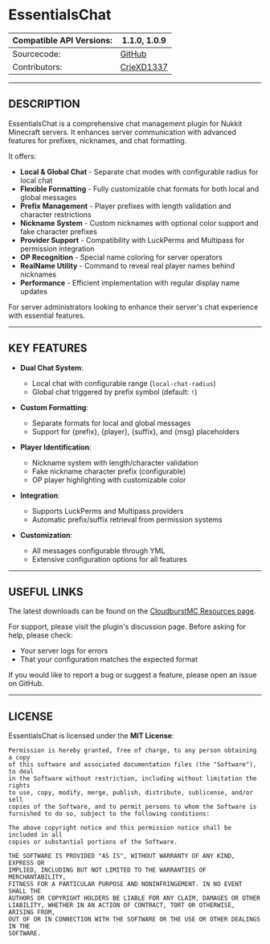 # EssentialsChat

| Compatible API Versions: | 1.1.0, 1.0.9 |
|---|---|
| Sourcecode: | [GitHub](https://github.com/CrieXD1337/EssentialsChat) |
| Contributors: | [CrieXD1337](https://github.com/CrieXD1337) |

---

## DESCRIPTION

EssentialsChat is a comprehensive chat management plugin for Nukkit Minecraft servers. It enhances server communication with advanced features for prefixes, nicknames, and chat formatting.

It offers:

- **Local & Global Chat** - Separate chat modes with configurable radius for local chat
- **Flexible Formatting** - Fully customizable chat formats for both local and global messages
- **Prefix Management** - Player prefixes with length validation and character restrictions
- **Nickname System** - Custom nicknames with optional color support and fake character prefixes
- **Provider Support** - Compatibility with LuckPerms and Multipass for permission integration
- **OP Recognition** - Special name coloring for server operators
- **RealName Utility** - Command to reveal real player names behind nicknames
- **Performance** - Efficient implementation with regular display name updates

For server administrators looking to enhance their server's chat experience with essential features.

---

## KEY FEATURES

- **Dual Chat System**: 
  - Local chat with configurable range (`local-chat-radius`)
  - Global chat triggered by prefix symbol (default: `!`)

- **Custom Formatting**:
  - Separate formats for local and global messages
  - Support for {prefix}, {player}, {suffix}, and {msg} placeholders

- **Player Identification**:
  - Nickname system with length/character validation
  - Fake nickname character prefix (configurable)
  - OP player highlighting with customizable color

- **Integration**:
  - Supports LuckPerms and Multipass providers
  - Automatic prefix/suffix retrieval from permission systems

- **Customization**:
  - All messages configurable through YML
  - Extensive configuration options for all features

---

## USEFUL LINKS

The latest downloads can be found on the [CloudburstMC Resources page](https://cloudburstmc.org/resources/essentialschat.1062/).

For support, please visit the plugin's discussion page. Before asking for help, please check:
- Your server logs for errors
- That your configuration matches the expected format

If you would like to report a bug or suggest a feature, please open an issue on GitHub.

---

## LICENSE

EssentialsChat is licensed under the **MIT License**:
```plaintext
Permission is hereby granted, free of charge, to any person obtaining a copy
of this software and associated documentation files (the "Software"), to deal
in the Software without restriction, including without limitation the rights
to use, copy, modify, merge, publish, distribute, sublicense, and/or sell
copies of the Software, and to permit persons to whom the Software is
furnished to do so, subject to the following conditions:

The above copyright notice and this permission notice shall be included in all
copies or substantial portions of the Software.

THE SOFTWARE IS PROVIDED "AS IS", WITHOUT WARRANTY OF ANY KIND, EXPRESS OR
IMPLIED, INCLUDING BUT NOT LIMITED TO THE WARRANTIES OF MERCHANTABILITY,
FITNESS FOR A PARTICULAR PURPOSE AND NONINFRINGEMENT. IN NO EVENT SHALL THE
AUTHORS OR COPYRIGHT HOLDERS BE LIABLE FOR ANY CLAIM, DAMAGES OR OTHER
LIABILITY, WHETHER IN AN ACTION OF CONTRACT, TORT OR OTHERWISE, ARISING FROM,
OUT OF OR IN CONNECTION WITH THE SOFTWARE OR THE USE OR OTHER DEALINGS IN THE
SOFTWARE.
